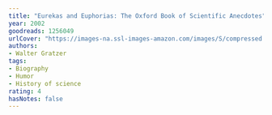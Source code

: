```yaml
---
title: "Eurekas and Euphorias: The Oxford Book of Scientific Anecdotes"
year: 2002
goodreads: 1256049
urlCover: "https://images-na.ssl-images-amazon.com/images/S/compressed.photo.goodreads.com/books/1349015854i/1256049.jpg"
authors:
- Walter Gratzer
tags:
- Biography
- Humor
- History of science
rating: 4
hasNotes: false
---
```

